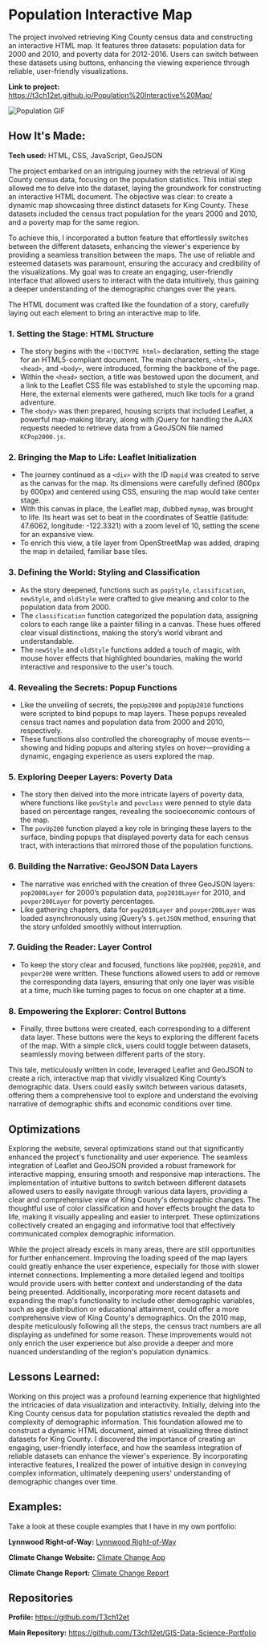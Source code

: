 # Population Interactive Map
The project involved retrieving King County census data and constructing an interactive HTML map. It features three datasets: population data for 2000 and 2010, and poverty data for 2012-2016. Users can switch between these datasets using buttons, enhancing the viewing experience through reliable, user-friendly visualizations.

**Link to project:** https://t3ch12et.github.io/Population%20Interactive%20Map/

<img src="./Population Interactive Map.gif" img alt = "Population GIF"/>

## How It's Made:

**Tech used:** HTML, CSS, JavaScript, GeoJSON

The project embarked on an intriguing journey with the retrieval of King County census data, focusing on the population statistics. This initial step allowed me to delve into the dataset, laying the groundwork for constructing an interactive HTML document. The objective was clear: to create a dynamic map showcasing three distinct datasets for King County. These datasets included the census tract population for the years 2000 and 2010, and a poverty map for the same region.

To achieve this, I incorporated a button feature that effortlessly switches between the different datasets, enhancing the viewer's experience by providing a seamless transition between the maps. The use of reliable and esteemed datasets was paramount, ensuring the accuracy and credibility of the visualizations. My goal was to create an engaging, user-friendly interface that allowed users to interact with the data intuitively, thus gaining a deeper understanding of the demographic changes over the years.

The HTML document was crafted like the foundation of a story, carefully laying out each element to bring an interactive map to life.

### 1. **Setting the Stage: HTML Structure**
   - The story begins with the `<!DOCTYPE html>` declaration, setting the stage for an HTML5-compliant document. The main characters, `<html>`, `<head>`, and `<body>`, were introduced, forming the backbone of the page.
   - Within the `<head>` section, a title was bestowed upon the document, and a link to the Leaflet CSS file was established to style the upcoming map. Here, the external elements were gathered, much like tools for a grand adventure.
   - The `<body>` was then prepared, housing scripts that included Leaflet, a powerful map-making library, along with jQuery for handling the AJAX requests needed to retrieve data from a GeoJSON file named `KCPop2000.js`.

### 2. **Bringing the Map to Life: Leaflet Initialization**
   - The journey continued as a `<div>` with the ID `mapid` was created to serve as the canvas for the map. Its dimensions were carefully defined (800px by 600px) and centered using CSS, ensuring the map would take center stage.
   - With this canvas in place, the Leaflet map, dubbed `mymap`, was brought to life. Its heart was set to beat in the coordinates of Seattle (latitude: 47.6062, longitude: -122.3321) with a zoom level of 10, setting the scene for an expansive view.
   - To enrich this view, a tile layer from OpenStreetMap was added, draping the map in detailed, familiar base tiles.

### 3. **Defining the World: Styling and Classification**
   - As the story deepened, functions such as `popStyle`, `classification`, `newStyle`, and `oldStyle` were crafted to give meaning and color to the population data from 2000.
   - The `classification` function categorized the population data, assigning colors to each range like a painter filling in a canvas. These hues offered clear visual distinctions, making the story’s world vibrant and understandable.
   - The `newStyle` and `oldStyle` functions added a touch of magic, with mouse hover effects that highlighted boundaries, making the world interactive and responsive to the user's touch.

### 4. **Revealing the Secrets: Popup Functions**
   - Like the unveiling of secrets, the `popUp2000` and `popUp2010` functions were scripted to bind popups to map layers. These popups revealed census tract names and population data from 2000 and 2010, respectively.
   - These functions also controlled the choreography of mouse events—showing and hiding popups and altering styles on hover—providing a dynamic, engaging experience as users explored the map.

### 5. **Exploring Deeper Layers: Poverty Data**
   - The story then delved into the more intricate layers of poverty data, where functions like `povStyle` and `povclass` were penned to style data based on percentage ranges, revealing the socioeconomic contours of the map.
   - The `povUp200` function played a key role in bringing these layers to the surface, binding popups that displayed poverty data for each census tract, with interactions that mirrored those of the population functions.

### 6. **Building the Narrative: GeoJSON Data Layers**
   - The narrative was enriched with the creation of three GeoJSON layers: `pop2000Layer` for 2000’s population data, `pop2010Layer` for 2010, and `povper200Layer` for poverty percentages.
   - Like gathering chapters, data for `pop2010Layer` and `povper200Layer` was loaded asynchronously using jQuery’s `$.getJSON` method, ensuring that the story unfolded smoothly without interruption.

### 7. **Guiding the Reader: Layer Control**
   - To keep the story clear and focused, functions like `pop2000`, `pop2010`, and `povper200` were written. These functions allowed users to add or remove the corresponding data layers, ensuring that only one layer was visible at a time, much like turning pages to focus on one chapter at a time.

### 8. **Empowering the Explorer: Control Buttons**
   - Finally, three buttons were created, each corresponding to a different data layer. These buttons were the keys to exploring the different facets of the map. With a simple click, users could toggle between datasets, seamlessly moving between different parts of the story.

This tale, meticulously written in code, leveraged Leaflet and GeoJSON to create a rich, interactive map that vividly visualized King County’s demographic data. Users could easily switch between various datasets, offering them a comprehensive tool to explore and understand the evolving narrative of demographic shifts and economic conditions over time.

## Optimizations

Exploring the website, several optimizations stand out that significantly enhanced the project's functionality and user experience. The seamless integration of Leaflet and GeoJSON provided a robust framework for interactive mapping, ensuring smooth and responsive map interactions. The implementation of intuitive buttons to switch between different datasets allowed users to easily navigate through various data layers, providing a clear and comprehensive view of King County's demographic changes. The thoughtful use of color classification and hover effects brought the data to life, making it visually appealing and easier to interpret. These optimizations collectively created an engaging and informative tool that effectively communicated complex demographic information.

While the project already excels in many areas, there are still opportunities for further enhancement. Improving the loading speed of the map layers could greatly enhance the user experience, especially for those with slower internet connections. Implementing a more detailed legend and tooltips would provide users with better context and understanding of the data being presented. Additionally, incorporating more recent datasets and expanding the map's functionality to include other demographic variables, such as age distribution or educational attainment, could offer a more comprehensive view of King County's demographics. On the 2010 map, despite meticulously following all the steps, the census tract numbers are all displaying as undefined for some reason. These improvements would not only enrich the user experience but also provide a deeper and more nuanced understanding of the region's population dynamics.

## Lessons Learned:

Working on this project was a profound learning experience that highlighted the intricacies of data visualization and interactivity. Initially, delving into the King County census data for population statistics revealed the depth and complexity of demographic information. This foundation allowed me to construct a dynamic HTML document, aimed at visualizing three distinct datasets for King County. I discovered the importance of creating an engaging, user-friendly interface, and how the seamless integration of reliable datasets can enhance the viewer's experience. By incorporating interactive features, I realized the power of intuitive design in conveying complex information, ultimately deepening users' understanding of demographic changes over time.

## Examples:
Take a look at these couple examples that I have in my own portfolio:

**Lynnwood Right-of-Way:** [Lynnwood Right-of-Way](https://github.com/T3ch12et/GIS-Data-Science-Portfolio/tree/main/Furtado-and-Associates-Projects/Lynnwood%20Right-of-Way)

**Climate Change Website:** [Climate Change App](https://github.com/T3ch12et/GIS-Data-Science-Portfolio/tree/main/Climate-Change/project-app-T3ch12et)

**Climate Change Report:** [Climate Change Report](https://github.com/T3ch12et/GIS-Data-Science-Portfolio/tree/main/Climate-Change/project-report-saejinm)

## Repositories
**Profile:** https://github.com/T3ch12et

**Main Repository:** https://github.com/T3ch12et/GIS-Data-Science-Portfolio


